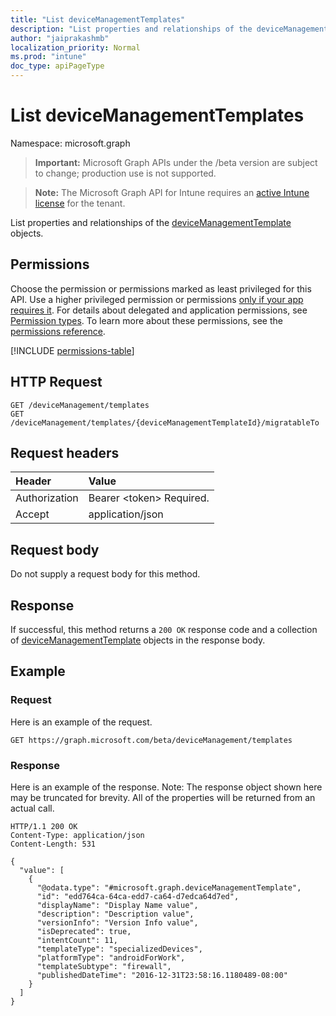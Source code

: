 ```yaml
---
title: "List deviceManagementTemplates"
description: "List properties and relationships of the deviceManagementTemplate objects."
author: "jaiprakashmb"
localization_priority: Normal
ms.prod: "intune"
doc_type: apiPageType
---
```


# List deviceManagementTemplates

Namespace: microsoft.graph

> **Important:** Microsoft Graph APIs under the /beta version are subject to change; production use is not supported.

> **Note:** The Microsoft Graph API for Intune requires an [active Intune license](https://go.microsoft.com/fwlink/?linkid=839381) for the tenant.

List properties and relationships of the [deviceManagementTemplate](../resources/intune-deviceintent-devicemanagementtemplate.md) objects.

## Permissions
Choose the permission or permissions marked as least privileged for this API. Use a higher privileged permission or permissions [only if your app requires it](/graph/permissions-overview#best-practices-for-using-microsoft-graph-permissions). For details about delegated and application permissions, see [Permission types](/graph/permissions-overview#permission-types). To learn more about these permissions, see the [permissions reference](/graph/permissions-reference).

<!-- { "blockType": "permissions", "name": "intune_deviceintent_devicemanagementtemplate_list" } -->
[!INCLUDE [permissions-table](../includes/permissions/intune-deviceintent-devicemanagementtemplate-list-permissions.md)]

## HTTP Request
<!-- {
  "blockType": "ignored"
}
-->
``` http
GET /deviceManagement/templates
GET /deviceManagement/templates/{deviceManagementTemplateId}/migratableTo
```

## Request headers
|Header|Value|
|:---|:---|
|Authorization|Bearer &lt;token&gt; Required.|
|Accept|application/json|

## Request body
Do not supply a request body for this method.

## Response
If successful, this method returns a `200 OK` response code and a collection of [deviceManagementTemplate](../resources/intune-deviceintent-devicemanagementtemplate.md) objects in the response body.

## Example

### Request
Here is an example of the request.
``` http
GET https://graph.microsoft.com/beta/deviceManagement/templates
```

### Response
Here is an example of the response. Note: The response object shown here may be truncated for brevity. All of the properties will be returned from an actual call.
``` http
HTTP/1.1 200 OK
Content-Type: application/json
Content-Length: 531

{
  "value": [
    {
      "@odata.type": "#microsoft.graph.deviceManagementTemplate",
      "id": "edd764ca-64ca-edd7-ca64-d7edca64d7ed",
      "displayName": "Display Name value",
      "description": "Description value",
      "versionInfo": "Version Info value",
      "isDeprecated": true,
      "intentCount": 11,
      "templateType": "specializedDevices",
      "platformType": "androidForWork",
      "templateSubtype": "firewall",
      "publishedDateTime": "2016-12-31T23:58:16.1180489-08:00"
    }
  ]
}
```

